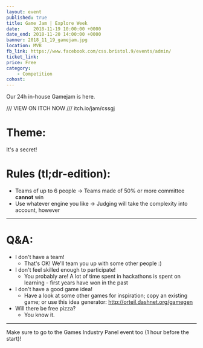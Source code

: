```yaml
---
layout: event
published: true
title: Game Jam | Explore Week
date:     2018-11-19 10:00:00 +0000
date_end: 2018-11-20 14:00:00 +0000
banner: 2018_11_19_gamejam.jpg
location: MVB
fb_link: https://www.facebook.com/css.bristol.9/events/admin/
ticket_link:
price: Free
category:
    - Competition
cohost:
---
```

Our 24h in-house Gamejam is here.

/// VIEW ON ITCH NOW ///
itch.io/jam/cssgj

# Theme:
It's a secret!

# Rules (tl;dr-edition):
* Teams of up to 6 people
    -> Teams made of 50% or more committee **cannot** win
* Use whatever engine you like
    -> Judging will take the complexity into account, however

---

# Q&A:
- I don't have a team!
    - That's OK! We'll team you up with some other people :)
- I don't feel skilled enough to participate!
    - You probably are! A lot of time spent in hackathons is spent on learning - first years have won in the past
- I don't have a good game idea!
    - Have a look at some other games for inspiration; copy an existing game; or use this idea generator: http://orteil.dashnet.org/gamegen
- Will there be free pizza?
    - You know it.

---

Make sure to go to the Games Industry Panel event too (1 hour before the start)!
